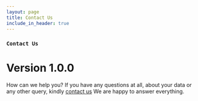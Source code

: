 ```yaml
---
layout: page
title: Contact Us
include_in_header: true
---
```


### `Contact Us`
# **Version 1.0.0**
How can we help you?
If you have any questions at all, about your data or any other query, kindly [contact us](mailto:photolock@protonmail.com) We are happy to answer everything.
